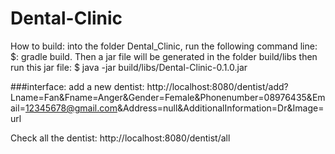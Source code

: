 # Dental-Clinic

How to build:
into the folder Dental_Clinic, run the following command line:
$: gradle build.
Then a jar file will be generated in the folder build/libs
then run this jar file:
$ java -jar build/libs/Dental-Clinic-0.1.0.jar

###interface:
add a new dentist:
http://localhost:8080/dentist/add?Lname=Fan&Fname=Anger&Gender=Female&Phonenumber=08976435&Email=12345678@gmail.com&Address=null&AdditionalInformation=Dr&Image=url


Check all the dentist:
http://localhost:8080/dentist/all 
